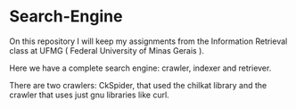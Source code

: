 # Search-Engine
On this repository I will keep my assignments from the Information Retrieval class at UFMG ( Federal University of Minas Gerais ).

Here we have a complete search engine: crawler, indexer and retriever.

There are two crawlers: CkSpider, that used the chilkat library and the crawler that uses just gnu libraries like curl.
